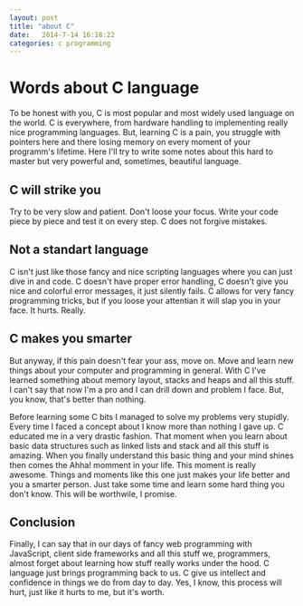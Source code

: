 ```yaml
---
layout: post
title: "about C"
date:   2014-7-14 16:18:22
categories: c programming
---
```


# Words about C language #
To be honest with you, C is most popular and most widely used language on the
world. C is everywhere, from hardware handling to implementing really nice
programming languages. But, learning C is a pain, you struggle with pointers
here and there losing memory on every moment of your programm's lifetime.
Here I'll try to write some notes about this hard to master but very powerful
and, sometimes, beautiful language.

## C will strike you ##
Try to be very slow and patient. Don't loose your focus. Write your code
piece by piece and test it on every step. C does not forgive mistakes.

## Not a standart language ##
C isn't just like those fancy and nice scripting languages where you can just
dive in and code. C doesn't have proper error handling, C doesn't give you
nice and colorful error messages, it just silently fails. C allows for very
fancy programming tricks, but if you loose your attentian it will slap you in
your face. It hurts. Really.

## C makes you smarter ##
But anyway, if this pain doesn't fear your ass, move on. Move and learn new
things about your computer and programming in general.
With C I've learned something about memory layout, stacks and heaps and all this
stuff. I can't say that now I'm a pro and I can drill down and problem I face.
But, you know, that's better than nothing.

Before learning some C bits I managed to solve my problems very stupidly.
Every time I faced a concept about I know more than nothing I gave up.
C educated me in a very drastic fashion. That moment when you learn about
basic data structures such as linked lists and stack and all this stuff is
amazing. When you finally understand this basic thing and your mind shines then
comes the Ahha! momment in your life. This moment is really awesome.
Things and moments like this one just makes your life better and you a smarter
person.
Just take some time and learn some hard thing you don't know.
This will be worthwile, I promise. 

## Conclusion ##
Finally, I can say that in our days of fancy web programming with JavaScript,
client side frameworks and all this stuff we, programmers, almost forget about
learning how stuff really works under the hood.
C language just brings programming back to us. C give us intellect and
confidence in things we do from day to day. Yes, I know, this process will hurt,
just like it hurts to me, but it's worth.
